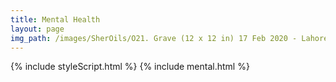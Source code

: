 ```yaml
---
title: Mental Health
layout: page
img_path: /images/SherOils/O21. Grave (12 x 12 in) 17 Feb 2020 - Lahore.jpg
---
```


{% include styleScript.html %}
{% include mental.html %}



